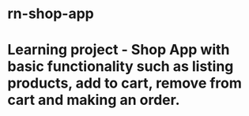 # rn-shop-app
# Learning project - Shop App with basic functionality such as listing products, add to cart, remove from cart and making an order.
